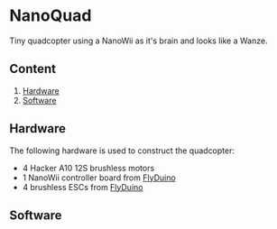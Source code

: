 NanoQuad
========

Tiny quadcopter using a NanoWii as it's brain and looks like a Wanze.

Content
-

 1. [Hardware](#Hardware)
 2. [Software](#Software)




<a id="Hardware">Hardware</a> 
-

The following hardware is used to construct the quadcopter:

  * 4 Hacker A10 12S brushless motors
  * 1 NanoWii controller board from [FlyDuino](http://flyduino.net/NanoWii-ATmega32u4-Based-MultiWii-FC)
  * 4 brushless ESCs from [FlyDuino](http://flyduino.net/Flyduino-6A-ESC)




<a id="Software">Software</a> 
-


